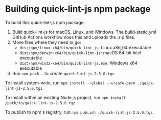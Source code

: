 # Building quick-lint-js npm package

To build this quick-lint-js npm package:

1. Build quick-lint-js for macOS, Linux, and Windows. The build-static.yml GitHub
   Actions workflow does this and uploads the .zip files.
2. Move files where they need to go:
   * `dist/npm/linux-x64/bin/quick-lint-js`: Linux x86_64 executable
   * `dist/npm/darwin-x64/bin/quick-lint-js`: macOS 64-bit Intel executable
   * `dist/npm/win32-x64/bin/quick-lint-js.exe`: Windows x64 executable
3. Run `npm pack .` to create `quick-lint-js-2.5.0.tgz`.

To install system-wide, run
`npm install --global --unsafe-perm ./quick-lint-js-2.5.0.tgz`.

To install within an existing Node.js project, run
`npm install /path/to/quick-lint-js-2.5.0.tgz`.

To publish to npm's registry, run `npm publish ./quick-lint-js-2.5.0.tgz`.
